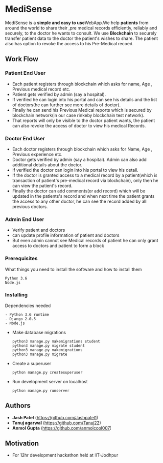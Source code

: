 # MediSense

MediSense is a <strong>simple and easy to use</strong>WebApp.We help <strong>patients</strong> from around the world to share their ,pre medical records efficiently, reliably and securely, to the doctor he wants to consult. We use <strong>Blockchain</strong> to securely transfer patient data to the doctor the patient's wishes to share. The patient also has option to revoke the access to his Pre-Medical recoed. <br>

## Work Flow


### Patient End User

- Each patient registers through blockchain which asks for name, Age , Previous medical record etc.
- Patient gets verified by admin (say a hospital).
- If verified he can login into his portal and can see his details and the list of doctors(he can further see more details of doctor).
- Finally he can send his Previous Medical reports which is secured by blockchain network(in our case rinkeby blockchain test network).
- That reports will only be visible to the doctor patient wants, the patient can also revoke the access of doctor to view his medical Records.

### Doctor End User

- Each doctor registers through blockchain which asks for Name, Age , Previous experience etc.
- Doctor gets verified by admin (say a hospital). Admin can also add additional details about the doctor.
- If verified the doctor can login into his portal to view his detail.
- If the doctor is granted access to a medical record by a patient(which is transaction of patient's pre-medical record via blockchain), only then he can view the patient's record.
- Finally the doctor can add comments(or add record) which will be updated in the patients's record and when next time the patient grants the access to any other doctor, he can see the record added by all previous doctors.

### Admin End User

- Verify patient and doctors
- can update profile information of patient and doctors
- But even admin cannot see Medical records of patient he can only grant access to doctors and patient to form a block 


### Prerequisites

What things you need to install the software and how to install them

```
Python 3.6
Node.js
```

### Installing

Dependencies needed

```
- Python 3.6 runtime
- Django 2.0.5
- Node.js
```

- Make database migrations
    ```
    python3 manage.py makemigrations student
    python3 manage.py migrate student
    python3 manage.py makemigrations
    python3 manage.py migrate
    ```
- Create a superuser
    ```
    python manage.py createsuperuser
    ```
- Run development server on localhost
    ```
    python manage.py runserver
    ```


## Authors

* **Jash Patel** (https://github.com/Jashpatel1)
* **Tanuj agarwal** (https://github.com/Tanuj22)
* **Anmol Gupta** (https://github.com/anmolcool007)

## Motivation

* For 12hr development hackathon held at IIT-Jodhpur
